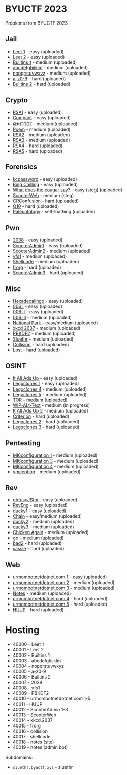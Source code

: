 # BYUCTF 2023
Problems from BYUCTF 2023



## Jail
* [Leet 1](leet1/) - easy (uploaded)
* [Leet 2](leet2/) - easy (uploaded)
* [Builtins 1](builtins-1/) - medium (uploaded)
* [abcdefghijklm](abcdefghijklm/) - medium (uploaded)
* [nopqrstuvwxyz](nopqrstuvwxyz/) - medium (uploaded)
* [a-z0-9](a-z0-9/) - hard (uploaded)
* [Builtins 2](builtins-2/) - hard (uploaded)

## Crypto
* [RSA1](rsa1/) - easy (uploaded)
* [Compact](compact/) - easy (uploaded)
* [𐐗𐐡𐐆𐐑𐐓𐐄?](deseret/) - medium (uploaded)
* [Poem](poem/) - medium (uploaded)
* [RSA2](rsa2/) - medium (uploaded)
* [RSA3](rsa3/) - medium (uploaded)
* [RSA4](rsa4/) - hard (uploaded)
* [RSA5](rsa5/) - hard (uploaded)

## Forensics
* [kcpassword](kcpassword/) - easy (uploaded)
* [Bing Chilling](bing-chilling/) - easy (uploaded)
* [What does the cougar say?](cougar-say/) - easy (steg) (uploaded)
* [ScooterWeb](scooterweb/) - medium (steg)
* [CRConfusion](CRConfusion/) - hard (uploaded)
* [Q10](q10/) - hard (uploaded)
* [Paleontology](paleontology/) - self-loathing (uploaded)

## Pwn
* [2038](2038/) - easy (uploaded)
* [ScooterAdmin1](scooteradmin/) - easy (uploaded)
* [ScooterAdmin2](scooteradmin/) - medium (uploaded)
* [vfs1](vfs1/) - medium (uploaded)
* [Shellcode](shellcode/) - medium (uploaded)
* [frorg](frorg/) - hard (uploaded)
* [ScooterAdmin3](scooteradmin/) - hard (uploaded)

## Misc
* [Hexadecalingo](hexadecalingo/) - easy (uploaded)
* [006 I](006-1/) - easy (uploaded)
* [006 II](006-2/) - easy (uploaded)
* [006 III](006-3/) - medium (uploaded)
* [National Park](national-park/) - easy/medium (uploaded)
* [xkcd 2637](xkcd-2637/) - medium (uploaded)
* [PBKDF2](PBKDF2/) - medium (uploaded)
* [Sluethr](sluethr/) - medium (uploaded)
* [Collision](collision/) - hard (uploaded)
* [Lost](lost/) - hard (uploaded)

## OSINT
* [It All Ads Up](it-all-ads-up/) - easy (uploaded)
* [Legoclones 1](legoclones/) - easy (uploaded)
* [Legoclones 4](legoclones/) - medium (uploaded)
* [Legoclones 5](legoclones/) - medium (uploaded)
* [TOR](tor/) - medium (uploaded)
* [WIP-ALt-Text]() - medium (in progress)
* [It All Ads Up 2](it-all-ads-up2/) - medium (uploaded)
* [Criterion](criterion/) - hard (uploaded)
* [Legoclones 2](legoclones/) - hard (uploaded)
* [Legoclones 3](legoclones/) - hard (uploaded)

## Pentesting
* [MI6configuration 1](mi6configuration/) - medium (uploaded)
* [MI6configuration 3](mi6configuration/) - medium (uploaded)
* [MI6configuration 4](mi6configuration/) - medium (uploaded)
* [vmception](vmception/) - medium (uploaded)

## Rev
* [obfuscJStor](obfuscJStor) - easy (uploaded)
* [RevEng](reveng/) - easy (uploaded)
* [ducky1](ducky1/) - easy (uploaded)
* [Chain](chain/) - easy/medium (uploaded)
* [ducky2](ducky2/) - medium (uploaded)
* [ducky3](ducky3/) - medium (uploaded)
* [Chicken Again](chicken-again/) - medium (uploaded)
* [go](go/) - medium (uploaded)
* [bad2](bad2/) - hard (uploaded)
* [sassie](sassie/) - hard (uploaded)

## Web
* [urmombotnetdotnet.com 1](urmombotnetdotnet.com/Chall1.md) - easy (uploaded)
* [urmombotnetdotnet.com 2](urmombotnetdotnet.com/Chall2.md) - medium (uploaded)
* [urmombotnetdotnet.com 3](urmombotnetdotnet.com/Chall3.md) - medium (uploaded)
* [Notes](notes/) - medium (uploaded)
* [urmombotnetdotnet.com 4](urmombotnetdotnet.com/Chall4.md) - hard (uploaded)
* [urmombotnetdotnet.com 5](urmombotnetdotnet.com/Chall5.md) - hard (uploaded)
* [HUUP](HUUP/) - hard (uploaded)

# Hosting
* 40000 - Leet 1
* 40001 - Leet 2
* 40002 - Builtins 1
* 40003 - abcdefghijklm
* 40004 - nopqrstuvwxyz
* 40005 - a-z0-9
* 40006 - Builtins 2
* 40007 - 2038
* 40008 - vfs1
* 40009 - PBKDF2
* 40010 - urmombotnetdotnet.com 1-5
* 40011 - HUUP
* 40012 - ScooterAdmin 1-3
* 40013 - ScooterWeb
* 40014 - xkcd 2637
* 40015 - frorg
* 40016 - collision
* 40017 - shellcode
* 40018 - notes (site)
* 40019 - notes (admin bot)

Subdomains:
* `sluethr.byuctf.xyz` - sluethr

